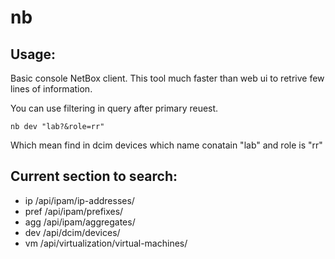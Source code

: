 # nb

## Usage:
Basic console NetBox client. This tool much faster than web ui to retrive few lines of information.

You can use filtering in query after primary reuest.
```
nb dev "lab?&role=rr"
```
Which mean find in dcim devices which name conatain "lab" and role is "rr"

## Current section to search:

 - ip /api/ipam/ip-addresses/
 - pref /api/ipam/prefixes/
 - agg /api/ipam/aggregates/
 - dev /api/dcim/devices/
 - vm /api/virtualization/virtual-machines/
